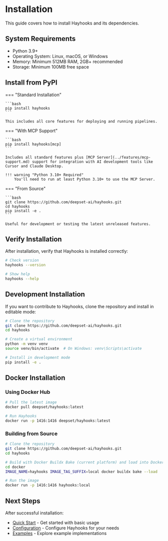 # Installation

This guide covers how to install Hayhooks and its dependencies.

## System Requirements

- Python 3.9+
- Operating System: Linux, macOS, or Windows
- Memory: Minimum 512MB RAM, 2GB+ recommended
- Storage: Minimum 100MB free space

## Install from PyPI

=== "Standard Installation"

    ```bash
    pip install hayhooks
    ```

    This includes all core features for deploying and running pipelines.

=== "With MCP Support"

    ```bash
    pip install hayhooks[mcp]
    ```

    Includes all standard features plus [MCP Server](../features/mcp-support.md) support for integration with AI development tools like Cursor and Claude Desktop.

    !!! warning "Python 3.10+ Required"
        You'll need to run at least Python 3.10+ to use the MCP Server.

=== "From Source"

    ```bash
    git clone https://github.com/deepset-ai/hayhooks.git
    cd hayhooks
    pip install -e .
    ```

    Useful for development or testing the latest unreleased features.

## Verify Installation

After installation, verify that Hayhooks is installed correctly:

```bash
# Check version
hayhooks --version

# Show help
hayhooks --help
```

## Development Installation

If you want to contribute to Hayhooks, clone the repository and install in editable mode:

```bash
# Clone the repository
git clone https://github.com/deepset-ai/hayhooks.git
cd hayhooks

# Create a virtual environment
python -m venv venv
source venv/bin/activate  # On Windows: venv\Scripts\activate

# Install in development mode
pip install -e .
```

## Docker Installation

### Using Docker Hub

```bash
# Pull the latest image
docker pull deepset/hayhooks:latest

# Run Hayhooks
docker run -p 1416:1416 deepset/hayhooks:latest
```

### Building from Source

```bash
# Clone the repository
git clone https://github.com/deepset-ai/hayhooks.git
cd hayhooks

# Build with Docker Buildx Bake (current platform) and load into Docker
cd docker
IMAGE_NAME=hayhooks IMAGE_TAG_SUFFIX=local docker buildx bake --load

# Run the image
docker run -p 1416:1416 hayhooks:local
```

## Next Steps

After successful installation:

- [Quick Start](quick-start.md) - Get started with basic usage
- [Configuration](configuration.md) - Configure Hayhooks for your needs
- [Examples](../examples/overview.md) - Explore example implementations
